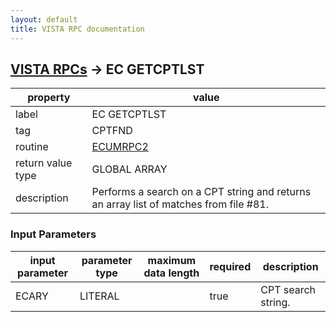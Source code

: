 ```yaml
---
layout: default
title: VISTA RPC documentation
---
```




## [VISTA RPCs](TableOfContent.md) &#8594; EC GETCPTLST 

 property | value 
--- | --- 
 label | EC GETCPTLST
 tag | CPTFND
 routine | [ECUMRPC2](http://code.osehra.org/dox/Routine_ECUMRPC2_source.html)
 return value type | GLOBAL ARRAY
 description | Performs a search on a CPT string and returns an array list of matches from file #81.

### Input Parameters

| input parameter | parameter type | maximum data length | required | description | 
| --- | --- | --- | --- | --- | 
| ECARY | LITERAL |  | true | CPT search string. | 